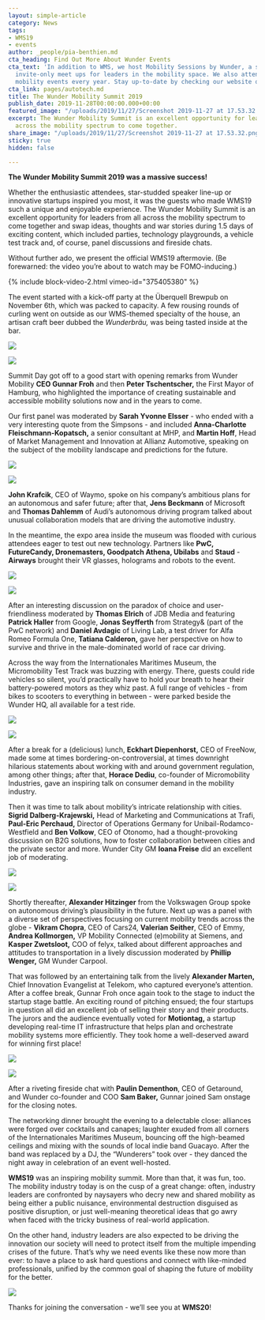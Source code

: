 ```yaml
---
layout: simple-article
category: News
tags:
- WMS19
- events
author: _people/pia-benthien.md
cta_heading: Find Out More About Wunder Events
cta_text: 'In addition to WMS, we host Mobility Sessions by Wunder, a series of informal,
  invite-only meet ups for leaders in the mobility space. We also attend multiple
  mobility events every year. Stay up-to-date by checking our website often! '
cta_link: pages/autotech.md
title: The Wunder Mobility Summit 2019
publish_date: 2019-11-28T00:00:00.000+00:00
featured_image: "/uploads/2019/11/27/Screenshot 2019-11-27 at 17.53.32.png"
excerpt: The Wunder Mobility Summit is an excellent opportunity for leaders from all
  across the mobility spectrum to come together.
share_image: "/uploads/2019/11/27/Screenshot 2019-11-27 at 17.53.32.png"
sticky: true
hidden: false

---
```

**The Wunder Mobility Summit 2019 was a massive success!**

Whether the enthusiastic attendees, star-studded speaker line-up or innovative startups inspired you most, it was the guests who made WMS19 such a unique and enjoyable experience. The Wunder Mobility Summit is an excellent opportunity for leaders from all across the mobility spectrum to come together and swap ideas, thoughts and war stories during 1.5 days of exciting content, which included parties, technology playgrounds, a vehicle test track and, of course, panel discussions and fireside chats.

Without further ado, we present the official WMS19 aftermovie. (Be forewarned: the video you’re about to watch may be FOMO-inducing.)

{% include block-video-2.html vimeo-id="375405380" %}

The event started with a kick-off party at the Überquell Brewpub on November 6th, which was packed to capacity. A few rousing rounds of curling went on outside as our WMS-themed specialty of the house, an artisan craft beer dubbed the _Wunderbräu,_ was being tasted inside at the bar.

![](/uploads/2019/11/27/WMSBlogImage1.JPG)

![](/uploads/2019/11/27/WMSBlogImage2.JPG)

Summit Day got off to a good start with opening remarks from Wunder Mobility **CEO Gunnar Froh** and then **Peter Tschentscher,** the First Mayor of Hamburg, who highlighted the importance of creating sustainable and accessible mobility solutions now and in the years to come.

Our first panel was moderated by **Sarah Yvonne Elsser** - who ended with a very interesting quote from the Simpsons - and included **Anna-Charlotte Fleischmann-Kopatsch,** a senior consultant at MHP, and **Martin Hoff**, Head of Market Management and Innovation at Allianz Automotive, speaking on the subject of the mobility landscape and predictions for the future.

![](/uploads/2019/11/27/WMSBlogimage3.jpg)

![](/uploads/2019/11/27/WMSBlogImage4.JPG)

**John Krafcik**, CEO of Waymo, spoke on his company’s ambitious plans for an autonomous and safer future; after that, **Jens Beckmann** of Microsoft and **Thomas Dahlemm** of Audi’s autonomous driving program talked about unusual collaboration models that are driving the automotive industry.

In the meantime, the expo area inside the museum was flooded with curious attendees eager to test out new technology. Partners like **PwC, FutureCandy, Dronemasters, Goodpatch Athena, Ubilabs** and **Staud** - **Airways** brought their VR glasses, holograms and robots to the event.

![](/uploads/2019/11/27/WMSBlogImage5.jpg)

![](/uploads/2019/11/27/WMSBlogimage6.jpg)

After an interesting discussion on the paradox of choice and user-friendliness moderated by **Thomas Elrich** of JDB Media and featuring **Patrick Haller** from Google, **Jonas Seyfferth** from Strategy& (part of the PwC network) and **Daniel Avdagic** of Living Lab, a test driver for Alfa Romeo Formula One, **Tatiana Calderon,** gave her perspective on how to survive and thrive in the male-dominated world of race car driving.

Across the way from the Internationales Maritimes Museum, the Micromobility Test Track was buzzing with energy. There, guests could ride vehicles so silent, you’d practically have to hold your breath to hear their battery-powered motors as they whiz past. A full range of vehicles - from bikes to scooters to everything in between - were parked beside the Wunder HQ, all available for a test ride.

![](/uploads/2019/11/27/WMSBlogimage7.jpg)

![](/uploads/2019/11/27/WMSBlogimage8.jpg)

After a break for a (delicious) lunch, **Eckhart Diepenhorst,** CEO of FreeNow, made some at times bordering-on-controversial, at times downright hilarious statements about working with and around government regulation, among other things; after that, **Horace Dediu**, co-founder of Micromobility Industries, gave an inspiring talk on consumer demand in the mobility industry.

Then it was time to talk about mobility’s intricate relationship with cities. **Sigrid Dalberg-Krajewski,** Head of Marketing and Communications at Trafi, **Paul-Eric Perchaud,** Director of Operations Germany for Unibail-Rodamco-Westfield and **Ben Volkow**, CEO of Otonomo, had a thought-provoking discussion on B2G solutions, how to foster collaboration between cities and the private sector and more. Wunder City GM **Ioana Freise** did an excellent job of moderating.

![](/uploads/2019/11/27/WMSBlogimage10.JPG)

![](/uploads/2019/11/27/WMSBlogimage9.JPG)

Shortly thereafter, **Alexander Hitzinger** from the Volkswagen Group spoke on autonomous driving’s plausibility in the future. Next up was a panel with a diverse set of perspectives focusing on current mobility trends across the globe - **Vikram Chopra**, CEO of Cars24, **Valerian Seither**, CEO of Emmy, **Andrea Kollmorgen,** VP Mobility Connected (e)mobility at Siemens, and **Kasper Zwetsloot,** COO of felyx, talked about different approaches and attitudes to transportation in a lively discussion moderated by **Phillip Wenger,** GM Wunder Carpool.

That was followed by an entertaining talk from the lively **Alexander Marten,** Chief Innovation Evangelist at Telekom, who captured everyone’s attention. After a coffee break, Gunnar Froh once again took to the stage to induct the startup stage battle. An exciting round of pitching ensued; the four startups in question all did an excellent job of selling their story and their products. The jurors and the audience eventually voted for **Motiontag,** a startup developing real-time IT infrastructure that helps plan and orchestrate mobility systems more efficiently. They took home a well-deserved award for winning first place!

![](/uploads/2019/11/27/WMSblogimage11.jpg)

![](/uploads/2019/11/27/WMSblogimage12.jpg)

After a riveting fireside chat with **Paulin Dementhon**, CEO of Getaround, and Wunder co-founder and COO **Sam Baker,** Gunnar joined Sam onstage for the closing notes.

The networking dinner brought the evening to a delectable close: alliances were forged over cocktails and canapes; laughter exuded from all corners of the Internationales Maritimes Museum, bouncing off the high-beamed ceilings and mixing with the sounds of local indie band Guacayo. After the band was replaced by a DJ, the “Wunderers” took over - they danced the night away in celebration of an event well-hosted.

**WMS19** was an inspiring mobility summit. More than that, it was fun, too. The mobility industry today is on the cusp of a great change: often, industry leaders are confronted by naysayers who decry new and shared mobility as being either a public nuisance, environmental destruction disguised as positive disruption, or just well-meaning theoretical ideas that go awry when faced with the tricky business of real-world application.

On the other hand, industry leaders are also expected to be driving the innovation our society will need to protect itself from the multiple impending crises of the future. That’s why we need events like these now more than ever: to have a place to ask hard questions and connect with like-minded professionals, unified by the common goal of shaping the future of mobility for the better.

![](/uploads/2019/11/27/WMSblogimage13.JPG)

Thanks for joining the conversation - we’ll see you at **WMS20**!
